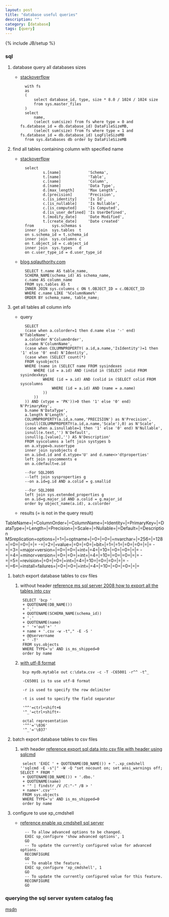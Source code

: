 ```yaml
---
layout: post
title: "database useful queries"
description: ""
category: [database]
tags: [query]
---
```

{% include JB/setup %}

### sql

1. database query all databases sizes

    * [stackoverflow](http://stackoverflow.com/questions/5945360/sql-server-2008-how-to-query-all-databases-sizes)

            with fs
            as
            (
                select database_id, type, size * 8.0 / 1024 / 1024 size
                from sys.master_files
            )
            select 
                name,
                (select sum(size) from fs where type = 0 and fs.database_id = db.database_id) DataFileSizeMB,
                (select sum(size) from fs where type = 1 and fs.database_id = db.database_id) LogFileSizeMB
            from sys.databases db order by DataFileSizeMB

1. find all tables containing column with specified name

    * [stackoverflow](http://stackoverflow.com/questions/4849652/find-all-tables-containing-column-with-specified-name)

            select  
                    s.[name]            'Schema',
                    t.[name]            'Table',
                    c.[name]            'Column',
                    d.[name]            'Data Type',
                    d.[max_length]      'Max Length',
                    d.[precision]       'Precision',
                    c.[is_identity]     'Is Id',
                    c.[is_nullable]     'Is Nullable',
                    c.[is_computed]     'Is Computed',
                    d.[is_user_defined] 'Is UserDefined',
                    t.[modify_date]     'Date Modified',
                    t.[create_date]     'Date created'
            from        sys.schemas s
            inner join  sys.tables  t
            on s.schema_id = t.schema_id
            inner join  sys.columns c
            on t.object_id = c.object_id
            inner join  sys.types   d
            on c.user_type_id = d.user_type_id

    * [blog.sqlauthority.com](http://blog.sqlauthority.com/2008/08/06/sql-server-query-to-find-column-from-all-tables-of-database/)

            SELECT t.name AS table_name,
            SCHEMA_NAME(schema_id) AS schema_name,
            c.name AS column_name
            FROM sys.tables AS t
            INNER JOIN sys.columns c ON t.OBJECT_ID = c.OBJECT_ID
            WHERE c.name LIKE '%ColumnName%'
            ORDER BY schema_name, table_name;

1. get all tables all column info

    * query

            SELECT
            (case when a.colorder=1 then d.name else '-' end) N'TableName',
            a.colorder N'ColumnOrder',
            a.name N'ColumnName',
            (case when COLUMNPROPERTY( a.id,a.name,'IsIdentity')=1 then '1' else '0' end) N'Identity',
            (case when (SELECT count(*)
            FROM sysobjects
            WHERE (name in (SELECT name FROM sysindexes
                WHERE (id = a.id) AND (indid in (SELECT indid FROM sysindexkeys
                    WHERE (id = a.id) AND (colid in (SELECT colid FROM syscolumns
                        WHERE (id = a.id) AND (name = a.name)
                    ))
                ))
            )) AND (xtype = 'PK'))>0 then '1' else '0' end) N'PrimaryKey',
            b.name N'DataType',
            a.length N'Length',
            COLUMNPROPERTY(a.id,a.name,'PRECISION') as N'Precision',
            isnull(COLUMNPROPERTY(a.id,a.name,'Scale'),0) as N'Scale',
            (case when a.isnullable=1 then '1' else '0' end) N'Nullable',
            isnull(e.text,'') N'Default',
            isnull(g.[value],'') AS N'Description'
            FROM syscolumns a left join systypes b
            on a.xtype=b.xusertype
            inner join sysobjects d
            on a.id=d.id and d.xtype='U' and d.name<>'dtproperties'
            left join syscomments e
            on a.cdefault=e.id

            --For SQL2005
            --left join sysproperties g
            --on a.id=g.id AND a.colid = g.smallid

            --For SQL2008
            left join sys.extended_properties g
            on a.id=g.major_id AND a.colid = g.major_id 
            order by object_name(a.id), a.colorder

    * results (= is not in the query result)

TableName=|=ColumnOrder=|=ColumnName=|=Identity=|=PrimaryKey=|=DataType=|=Length=|=Precision=|=Scale=|=Nullable=|=Default=|=Description
MSreplication=options=|=1=|=optname=|=0=|=0=|=nvarchar=|=256=|=128=|=0=|=0=|=|=
-=|=2=|=value=|=0=|=0=|=bit=|=1=|=1=|=0=|=0=|=|=
-=|=3=|=major=version=|=0=|=0=|=int=|=4=|=10=|=0=|=0=|=|=
-=|=4=|=minor=version=|=0=|=0=|=int=|=4=|=10=|=0=|=0=|=|=
-=|=5=|=revision=|=0=|=0=|=int=|=4=|=10=|=0=|=0=|=|=
-=|=6=|=install=failures=|=0=|=0=|=int=|=4=|=10=|=0=|=0=|=|=  

1. batch export database tables to csv files

    1. without header [reference ms sql server 2008 how to export all the tables into csv](http://serverfault.com/questions/210526/ms-sql-server-2008-how-to-export-all-the-tables-into-csv)

            SELECT 'bcp '
            + QUOTENAME(DB_NAME())
            + '.'
            + QUOTENAME(SCHEMA_NAME(schema_id))
            + '.'
            + QUOTENAME(name)
            + ' '+'out'+' '
            + name + '.csv -w -t"," -E -S '
            + @@servername
            + ' -T'
            FROM sys.objects
            WHERE TYPE='u' AND is_ms_shipped=0
            order by name

    1. [with utf-8 format](http://www.saianudeep.com/post/31881768923/export-csv-from-sql-server)

            bcp mydb.mytable out c:\data.csv -c -T -C65001 -r^^ -t^_

            -C65001 is to use utf-8 format

            -r is used to specify the row delimiter

            -t is used to specify the field separator

            '^^'=ctrl+shift+6
            '^_'=ctrl+shift+-

            octal representation
            '^^'='\036'
            '^_'='\037'

1. batch export database tables to csv files

    1. with header [reference export sql data into csv file with header using sqlcmd](http://www.dbascript.com/export-sql-data-into-csv-file-with-header-using-sqlcmd)

            select 'EXEC ' + QUOTENAME(DB_NAME()) + '..xp_cmdshell ''sqlcmd -E -s"|" -W -Q "set nocount on; set ansi_warnings off; SELECT * FROM '
            + QUOTENAME(DB_NAME()) + '.dbo.'
            + QUOTENAME(name)
            + '" | findstr /V /C:"-" /B > '
            + name+'.csv'''
            FROM sys.objects
            WHERE TYPE='u' AND is_ms_shipped=0
            order by name

1. configure to use xp_cmdshell

    * [reference enable xp cmdshell sql server](http://stackoverflow.com/questions/5131491/enable-xp-cmdshell-sql-server?answertab=votes#tab-top)

            -- To allow advanced options to be changed.
            EXEC sp_configure 'show advanced options', 1
            GO
            -- To update the currently configured value for advanced options.
            RECONFIGURE
            GO
            -- To enable the feature.
            EXEC sp_configure 'xp_cmdshell', 1
            GO
            -- To update the currently configured value for this feature.
            RECONFIGURE
            GO

### querying the sql server system catalog faq

[msdn](https://msdn.microsoft.com/en-us/library/ms345522.aspx)